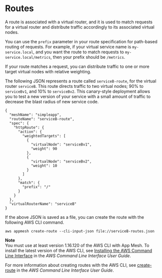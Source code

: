 # Routes<a name="routes"></a>

A route is associated with a virtual router, and it is used to match requests for a virtual router and distribute traffic accordingly to its associated virtual nodes\.

You can use the `prefix` parameter in your route specification for path\-based routing of requests\. For example, if your virtual service name is `my-service.local`, and you want the route to match requests to `my-service.local/metrics`, then your prefix should be `/metrics`\.

If your route matches a request, you can distribute traffic to one or more target virtual nodes with relative weighting\.

The following JSON represents a route called `serviceB-route`, for the virtual router `serviceB`\. This route directs traffic to two virtual nodes; 90% to `serviceBv1`, and 10% to `serviceBv2`\. This canary\-style deployment allows you to test a new version of your service with a small amount of traffic to decrease the blast radius of new service code\.

```
{
  "meshName": "simpleapp",
  "routeName": "serviceB-route",
  "spec": {
    "httpRoute": {
      "action": {
        "weightedTargets": [
          {
            "virtualNode": "serviceBv1",
            "weight": 90
          },
          {
            "virtualNode": "serviceBv2",
            "weight": 10
          }
        ]
      },
      "match": {
        "prefix": "/"
      }
    }
  },
  "virtualRouterName": "serviceB"
}
```

If the above JSON is saved as a file, you can create the route with the following AWS CLI command\.

```
aws appmesh create-route --cli-input-json file://serviceB-routes.json
```

**Note**  
You must use at least version 1\.16\.120 of the AWS CLI with App Mesh\. To install the latest version of the AWS CLI, see [Installing the AWS Command Line Interface](https://docs.aws.amazon.com/cli/latest/userguide/installing.html) in the *AWS Command Line Interface User Guide*\.

For more information about creating routes with the AWS CLI, see [create\-route](https://docs.aws.amazon.com/cli/latest/reference/appmesh/create-route.html) in the *AWS Command Line Interface User Guide*\.